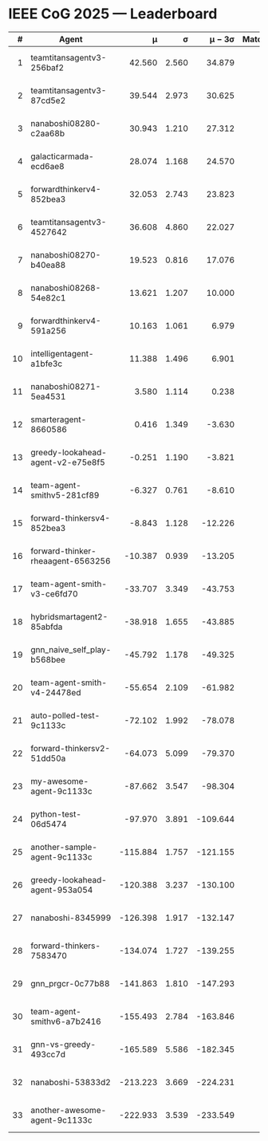 # IEEE CoG 2025 — Leaderboard

| # | Agent | μ | σ | μ − 3σ | Matches | Updated |
|---:|---|---:|---:|---:|---:|---|
| 1 | teamtitansagentv3-256baf2 | 42.560 | 2.560 | 34.879 | 240 | 2025-08-31 22:52 |
| 2 | teamtitansagentv3-87cd5e2 | 39.544 | 2.973 | 30.625 | 180 | 2025-08-31 22:52 |
| 3 | nanaboshi08280-c2aa68b | 30.943 | 1.210 | 27.312 | 280 | 2025-08-31 22:52 |
| 4 | galacticarmada-ecd6ae8 | 28.074 | 1.168 | 24.570 | 280 | 2025-08-31 22:52 |
| 5 | forwardthinkerv4-852bea3 | 32.053 | 2.743 | 23.823 | 246 | 2025-08-31 22:52 |
| 6 | teamtitansagentv3-4527642 | 36.608 | 4.860 | 22.027 | 140 | 2025-08-31 22:52 |
| 7 | nanaboshi08270-b40ea88 | 19.523 | 0.816 | 17.076 | 180 | 2025-08-31 22:52 |
| 8 | nanaboshi08268-54e82c1 | 13.621 | 1.207 | 10.000 | 300 | 2025-08-31 22:52 |
| 9 | forwardthinkerv4-591a256 | 10.163 | 1.061 | 6.979 | 200 | 2025-08-31 22:52 |
| 10 | intelligentagent-a1bfe3c | 11.388 | 1.496 | 6.901 | 172 | 2025-08-31 22:52 |
| 11 | nanaboshi08271-5ea4531 | 3.580 | 1.114 | 0.238 | 220 | 2025-08-31 22:52 |
| 12 | smarteragent-8660586 | 0.416 | 1.349 | -3.630 | 241 | 2025-08-31 22:52 |
| 13 | greedy-lookahead-agent-v2-e75e8f5 | -0.251 | 1.190 | -3.821 | 300 | 2025-08-31 22:52 |
| 14 | team-agent-smithv5-281cf89 | -6.327 | 0.761 | -8.610 | 360 | 2025-08-31 22:52 |
| 15 | forward-thinkersv4-852bea3 | -8.843 | 1.128 | -12.226 | 120 | 2025-08-31 22:52 |
| 16 | forward-thinker-rheaagent-6563256 | -10.387 | 0.939 | -13.205 | 240 | 2025-08-31 22:52 |
| 17 | team-agent-smith-v3-ce6fd70 | -33.707 | 3.349 | -43.753 | 200 | 2025-08-31 22:52 |
| 18 | hybridsmartagent2-85abfda | -38.918 | 1.655 | -43.885 | 257 | 2025-08-31 22:52 |
| 19 | gnn_naive_self_play-b568bee | -45.792 | 1.178 | -49.325 | 140 | 2025-08-31 22:52 |
| 20 | team-agent-smith-v4-24478ed | -55.654 | 2.109 | -61.982 | 140 | 2025-08-31 22:52 |
| 21 | auto-polled-test-9c1133c | -72.102 | 1.992 | -78.078 | 380 | 2025-08-31 22:52 |
| 22 | forward-thinkersv2-51dd50a | -64.073 | 5.099 | -79.370 | 140 | 2025-08-31 22:52 |
| 23 | my-awesome-agent-9c1133c | -87.662 | 3.547 | -98.304 | 220 | 2025-08-31 22:52 |
| 24 | python-test-06d5474 | -97.970 | 3.891 | -109.644 | 180 | 2025-08-31 22:52 |
| 25 | another-sample-agent-9c1133c | -115.884 | 1.757 | -121.155 | 180 | 2025-08-31 22:52 |
| 26 | greedy-lookahead-agent-953a054 | -120.388 | 3.237 | -130.100 | 260 | 2025-08-31 22:52 |
| 27 | nanaboshi-8345999 | -126.398 | 1.917 | -132.147 | 180 | 2025-08-31 22:52 |
| 28 | forward-thinkers-7583470 | -134.074 | 1.727 | -139.255 | 280 | 2025-08-31 22:52 |
| 29 | gnn_prgcr-0c77b88 | -141.863 | 1.810 | -147.293 | 320 | 2025-08-31 22:52 |
| 30 | team-agent-smithv6-a7b2416 | -155.493 | 2.784 | -163.846 | 220 | 2025-08-31 22:52 |
| 31 | gnn-vs-greedy-493cc7d | -165.589 | 5.586 | -182.345 | 260 | 2025-08-31 22:52 |
| 32 | nanaboshi-53833d2 | -213.223 | 3.669 | -224.231 | 220 | 2025-08-31 22:52 |
| 33 | another-awesome-agent-9c1133c | -222.933 | 3.539 | -233.549 | 400 | 2025-08-31 22:52 |
